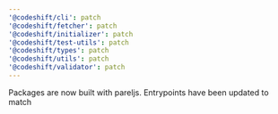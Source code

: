 ```yaml
---
'@codeshift/cli': patch
'@codeshift/fetcher': patch
'@codeshift/initializer': patch
'@codeshift/test-utils': patch
'@codeshift/types': patch
'@codeshift/utils': patch
'@codeshift/validator': patch
---
```


Packages are now built with pareljs. Entrypoints have been updated to match
